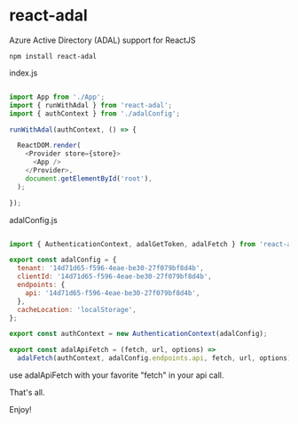 # react-adal
Azure Active Directory (ADAL) support for ReactJS

```
npm install react-adal
```

index.js

```javascript

import App from './App';
import { runWithAdal } from 'react-adal';
import { authContext } from './adalConfig';

runWithAdal(authContext, () => {

  ReactDOM.render(
    <Provider store={store}>
      <App />
    </Provider>,
    document.getElementById('root'),
  );

});

```

adalConfig.js

```javascript

import { AuthenticationContext, adalGetToken, adalFetch } from 'react-adal';

export const adalConfig = {
  tenant: '14d71d65-f596-4eae-be30-27f079bf8d4b',
  clientId: '14d71d65-f596-4eae-be30-27f079bf8d4b',
  endpoints: {
    api: '14d71d65-f596-4eae-be30-27f079bf8d4b',
  },
  cacheLocation: 'localStorage',
};

export const authContext = new AuthenticationContext(adalConfig);

export const adalApiFetch = (fetch, url, options) =>
  adalFetch(authContext, adalConfig.endpoints.api, fetch, url, options);


```

use adalApiFetch with your favorite "fetch" in your api call.

That's all.

Enjoy!
